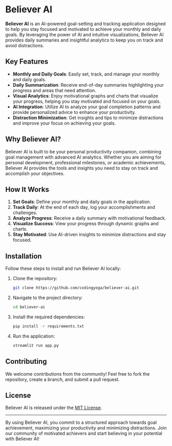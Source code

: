 # Believer AI

**Believer AI** is an AI-powered goal-setting and tracking application designed to help you stay focused and motivated to achieve your monthly and daily goals. By leveraging the power of AI and intuitive visualizations, Believer AI provides daily summaries and insightful analytics to keep you on track and avoid distractions.

## Key Features

- **Monthly and Daily Goals**: Easily set, track, and manage your monthly and daily goals. 
- **Daily Summarization**: Receive end-of-day summaries highlighting your progress and areas that need attention.
- **Visual Analytics**: Enjoy motivational graphs and charts that visualize your progress, helping you stay motivated and focused on your goals.
- **AI Integration**: Utilize AI to analyze your goal completion patterns and provide personalized advice to enhance your productivity.
- **Distraction Minimization**: Get insights and tips to minimize distractions and improve your focus on achieving your goals.

## Why Believer AI?

Believer AI is built to be your personal productivity companion, combining goal management with advanced AI analytics. Whether you are aiming for personal development, professional milestones, or academic achievements, Believer AI provides the tools and insights you need to stay on track and accomplish your objectives.

## How It Works

1. **Set Goals**: Define your monthly and daily goals in the application.
2. **Track Daily**: At the end of each day, log your accomplishments and challenges.
3. **Analyze Progress**: Receive a daily summary with motivational feedback.
4. **Visualize Success**: View your progress through dynamic graphs and charts.
5. **Stay Motivated**: Use AI-driven insights to minimize distractions and stay focused.

## Installation

Follow these steps to install and run Believer AI locally:

1. Clone the repository:
    ```sh
    git clone https://github.com/codingyoga/believer-ai.git
    ```

2. Navigate to the project directory:
    ```sh
    cd believer-ai
    ```

3. Install the required dependencies:
    ```sh
    pip install -r requirements.txt
    ```

4. Run the application:
    ```sh
    streamlit run app.py
    ```

## Contributing

We welcome contributions from the community! Feel free to fork the repository, create a branch, and submit a pull request.

## License

Believer AI is released under the [MIT License](LICENSE).

---

By using Believer AI, you commit to a structured approach towards goal achievement, maximizing your productivity and minimizing distractions. Join our community of motivated achievers and start believing in your potential with Believer AI!
